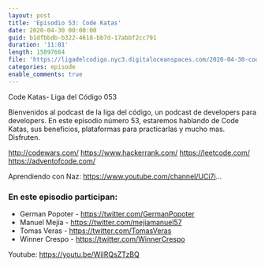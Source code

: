 ```yaml
---
layout: post
title: 'Episodio 53: Code Katas'
date: 2020-04-30 00:00:00
guid: b1dfbbdb-b322-4618-bb7d-17abbf2cc791
duration: '11:01'
length: 15897664
file: 'https://ligadelcodigo.nyc3.digitaloceanspaces.com/2020-04-30-code-katas.mp3'
categories: episode
enable_comments: true
---
```

Code Katas- Liga del Código 053

Bienvenidos al podcast de la liga del código, un podcast de developers para developers. En este episodio número 53,  estaremos hablando de Code Katas, sus beneficios, plataformas para practicarlas y mucho mas. Disfruten.


http://codewars.com/
https://www.hackerrank.com/
https://leetcode.com/
https://adventofcode.com/

Aprendiendo con Naz:
https://www.youtube.com/channel/UCi7i...

### En este episodio participan:
- German Popoter - https://twitter.com/GermanPopoter
- Manuel Mejía - https://twitter.com/mejiamanuel57
- Tomas Veras - https://twitter.com/TomasVeras
- Winner Crespo - https://twitter.com/WinnerCrespo

Youtube: https://youtu.be/WiIRQsZTzBQ
